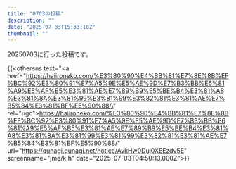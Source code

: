 ```yaml
---
title: "0703の投稿"
description: ""
date: "2025-07-03T15:33:10Z"
thumbnail: ""
---
```

20250703に行った投稿です。
<!--more-->
{{<othersns text="<a href=\"https://haiironeko.com/%E3%80%90%E4%BB%81%E7%8E%8B%EF%BC%92%E3%80%91%E7%A5%9E%E5%AE%9D%E7%B3%BB%E6%81%A9%E5%AF%B5%E3%81%AE%E7%89%B9%E5%BE%B4%E3%81%A8%E3%81%8A%E3%81%99%E3%81%99%E3%82%81%E3%81%AE%E7%B5%84%E3%81%BF%E5%90%88/\" rel=\"ugc\">https://haiironeko.com/%E3%80%90%E4%BB%81%E7%8E%8B%EF%BC%92%E3%80%91%E7%A5%9E%E5%AE%9D%E7%B3%BB%E6%81%A9%E5%AF%B5%E3%81%AE%E7%89%B9%E5%BE%B4%E3%81%A8%E3%81%8A%E3%81%99%E3%81%99%E3%82%81%E3%81%AE%E7%B5%84%E3%81%BF%E5%90%88/</a>" url="https://qunagi.qunagi.net/notice/AvkHw0Duj0XEEzdv5E" screenname="jme/k.h" date="2025-07-03T04:50:13.000Z">}}
